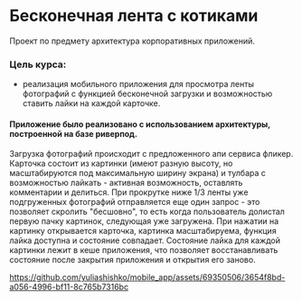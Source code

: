 # Бесконечная лента с котиками
Проект по предмету архитектура корпоративных приложений.
### Цель курса:
- реализация мобильного приложения для просмотра ленты фотографий с функцией бесконечной загрузки и возможностью ставить лайки на каждой карточке.
#### Приложение было реализовано с использованием архитектуры, построенной на базе риверпод.
Загрузка фотографий происходит с предложенного апи сервиса фликер. Карточка состоит из картинки (имеют разную высоту, но масштабируются под максимальную ширину экрана) и тулбара с возможностью лайкать - активная возможность, оставлять комментарии и делиться.
При прокрутке ниже 1/3 ленты уже подгруженных фотографий отправляется еще один запрос - это позволяет скролить "бесшовно", то есть когда пользователь долистал первую пачку картинок, следующая уже загружена.
При нажатии на картинку открывается карточка, картинка масштабируема, функция лайка доступна и состояние совпадает.  Состояние лайка для каждой картинки лежит в кеше приложения, что позволяет восстанавливать состояние после закрытия приложения и открытия его заново.





https://github.com/yuliashishko/mobile_app/assets/69350506/3654f8bd-a056-4996-bf11-8c765b7316bc

